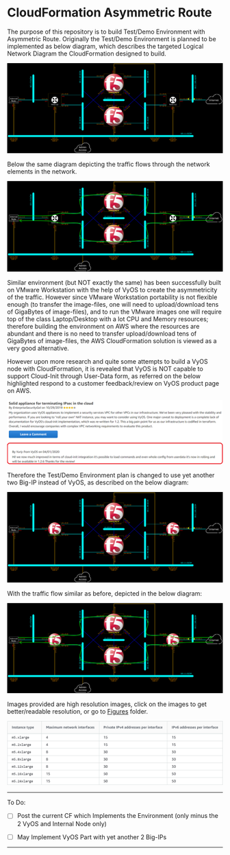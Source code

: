# CloudFormation Asymmetric Route








The purpose of this repository is to build Test/Demo Environment with Asymmetric Route.
Originally the Test/Demo Environment is planned to be implemented as below diagram, which describes the targeted Logical Network Diagram the CloudFormation designed to build.

![Logical Network Diagram](Figures/LogicalNetworkDiagramVyOS.png)

Below the same diagram depicting the traffic flows through the network elements in the network.

![Logical Network Diagram with Service Flows](Figures/LogicalNetworkDiagramVyOSwithServiceFlows.png)



Similar environment (but NOT exactly the same) has been successfully built on VMware Workstation with the help of VyOS to create the asymmetricity of the traffic.
However since VMware Workstation portability is not flexible enough (to transfer the image-files, one will need to upload/download tens of GigaBytes of image-files), and to run the VMware images one will require top of the class Laptop/Desktop with a lot CPU and Memory resources;
therefore building the environment on AWS where the resources are abundant and there is no need to transfer upload/download tens of GigaBytes of image-files, the AWS CloudFormation solution is viewed as a very good alternative.

However upon more research and quite some attempts to build a VyOS node with CloudFormation, it is revealed that VyOS is NOT capable to support Cloud-Init through User-Data form, as referred on the below highlighted respond to a customer feedback/review on VyOS product page on AWS.

<a href="https://aws.amazon.com/marketplace/reviews/reviews-list/B07N3X1P1T/review/8e54e2e2-963c-4e6f-8fac-90a7adb8ec5b">![VyOS Respond](Figures/VyOSCFCloudInitUserDataSupport20200702Marked.png)</a>



Therefore the Test/Demo Environment plan is changed to use yet another two Big-IP instead of VyOS, as described on the below diagram:

![Logical Network Diagram](Figures/LogicalNetworkDiagramBigIP.png)

With the traffic flow similar as before, depicted in the below diagram:

![Logical Network Diagram with Service Flows](Figures/LogicalNetworkDiagramBigIPwithServiceFlows.png)

Images provided are high resolution images, click on the images to get better/readable resolution, or go to [Figures](Figures/) folder.


<a href="https://docs.aws.amazon.com/AWSEC2/latest/UserGuide/using-eni.html">![Supported Interface Per Instance Type](Figures/SupportedInterfacePerInstanceType.png)</a>



***



To Do:

- [ ] Post the current CF which Implements the Environment (only minus the 2 VyOS and Internal Node only)
- [ ] May Implement VyOS Part with yet another 2 Big-IPs



***


